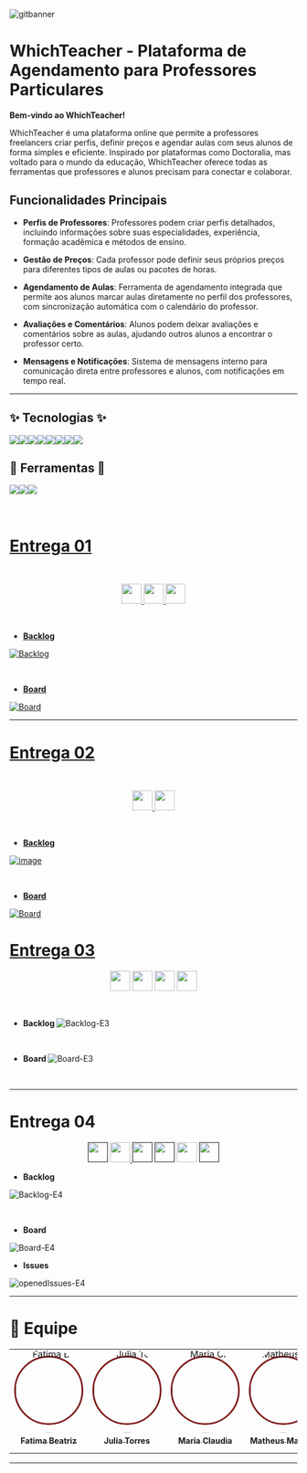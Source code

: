 ![gitbanner](https://imgur.com/DeA8SYA.jpg)
# WhichTeacher - Plataforma de Agendamento para Professores Particulares

**Bem-vindo ao WhichTeacher!** 

WhichTeacher é uma plataforma online que permite a professores freelancers criar perfis, definir preços e agendar aulas com seus alunos de forma simples e eficiente. Inspirado por plataformas como Doctoralia, mas voltado para o mundo da educação, WhichTeacher oferece todas as ferramentas que professores e alunos precisam para conectar e colaborar.

## Funcionalidades Principais

- **Perfis de Professores**: Professores podem criar perfis detalhados, incluindo informações sobre suas especialidades, experiência, formação acadêmica e métodos de ensino.
  
- **Gestão de Preços**: Cada professor pode definir seus próprios preços para diferentes tipos de aulas ou pacotes de horas.

- **Agendamento de Aulas**: Ferramenta de agendamento integrada que permite aos alunos marcar aulas diretamente no perfil dos professores, com sincronização automática com o calendário do professor.

- **Avaliações e Comentários**: Alunos podem deixar avaliações e comentários sobre as aulas, ajudando outros alunos a encontrar o professor certo.

- **Mensagens e Notificações**: Sistema de mensagens interno para comunicação direta entre professores e alunos, com notificações em tempo real.


---

## ✨ Tecnologias ✨
<div style="display: flex; align-items: center; text-decoration: none;">
<img src="https://img.shields.io/badge/Python-9b59b6?style=for-the-badge&logo=python&logoColor=white"/> 
<img src="https://img.shields.io/badge/Django-white?style=for-the-badge&logo=django&logoColor=black"/> 
<img src="https://img.shields.io/badge/sqlite-9b59b6?style=for-the-badge&logo=sqlite&logoColor=white"/> 
<img src="https://img.shields.io/badge/javascript-white?style=for-the-badge&logo=javascript&logoColor=black"/> 
<img src="https://img.shields.io/badge/html5-9b59b6?style=for-the-badge&logo=html5&logoColor=white"/> 
<img src="https://img.shields.io/badge/css3-white?style=for-the-badge&logo=css3&logoColor=black"/> 
<img src="https://img.shields.io/badge/Microsoft_Azure-9b59b6?style=for-the-badge&logo=microsoft-azure&logoColor=white"/> 
<img src="https://img.shields.io/badge/Bootstrap-white?style=for-the-badge&logo=bootstrap&logoColor=black"/>
</div>

## 🧰 Ferramentas 🧰
<div style="display: flex; align-items: center;">
  <a href=" https://www.figma.com/design/lSNlGV5MUkZs83LWAfWCcy/WhichTeacher---LoFi?node-id=0-1&node-type=canvas&t=FU5ooGZWYzdutmon-0">
    <img src="https://img.shields.io/badge/figma-9b59b6?style=for-the-badge&logo=figma&logoColor=white"/>
  <a href="https://cesar-team-r73jqrwd.atlassian.net/jira/software/projects/WT/boards/4/backlog">
    <img src="https://img.shields.io/badge/Jira-white?style=for-the-badge&logo=Jira&logoColor=black"/>
  <a href="https://www.youtube.com">
    <img src="https://img.shields.io/badge/YOUTUBE-9b59b6?style=for-the-badge&logo=youtube&logoColor=white"/> 
</div>

<br/>
<br/>

# Entrega 01
<br/>
<p align="center" style="">
<a href="https://www.youtube.com/watch?v=Qkvbe7pQpms"">
 <img src="https://img.shields.io/badge/screencast-9b59b6?style=for-the-badge&logo=youtube&logoColor=white" height="35px"/>
<a href="https://www.figma.com/design/lSNlGV5MUkZs83LWAfWCcy/WhichTeacher---LoFi?node-id=0-1&node-type=canvas&t=FU5ooGZWYzdutmon-0">
 <img src="https://img.shields.io/badge/figma-white?style=for-the-badge&logo=figma&logoColor=black" height="35px"/>
  <a href="https://cesar-team-r73jqrwd.atlassian.net/jira/software/projects/WT/boards/4/backlog">
    <img src="https://img.shields.io/badge/jira-9b59b6?style=for-the-badge&logo=Jira&logoColor=white" height="35px"/>
</p>
<br/>

- <strong> Backlog </strong>

![Backlog](https://imgur.com/fzxAHrA.png)

<br/>
  
- <strong> Board </strong>

![Board](https://imgur.com/6zLXdbt.png)

---

# Entrega 02
<br/>
<p align="center" style="">
<a href="https://youtu.be/a9RVq2Y3EUE?feature=shared">
  <img src="https://img.shields.io/badge/screencast-9b59b6?style=for-the-badge&logo=youtube&logoColor=white" height="35px"/>
<a href="https://whichteacher.azurewebsites.net">
  <img src="https://img.shields.io/badge/site%20na%20azure-white?style=for-the-badge&logo=microsoft-azure&logoColor=black" height="35px"/>
</p>
<br/>


- <strong> Backlog </strong>

![image](https://imgur.com/xEvEY0h.png)

<br/>
  
- <strong> Board </strong>

![Board](https://imgur.com/NgPRZib.png)


# Entrega 03

<p align="center" style="">
  <a href="https://youtu.be/FD0XVhsh1r8">
    <img src="https://img.shields.io/badge/screencast das histórias em produção-7c4f87?style=for-the-badge&logo=youtube&logoColor=white" height="35px"/></a>
  
  <a href="https://youtu.be/rbCHKqfulTs">
    <img src="https://img.shields.io/badge/screencast dos protótipos-ffffff?style=for-the-badge&logo=youtube&logoColor=black" height="35px"/></a>
  
  <a href="https://youtu.be/cEyhgIopjXE">
    <img src="https://img.shields.io/badge/screencast dos testes e2e-ffffff?style=for-the-badge&logo=youtube&logoColor=black" height="35px"/></a>
  
  <a href="https://whichteacher.azurewebsites.net">
    <img src="https://img.shields.io/badge/site na azure-7c4f87?style=for-the-badge&logo=microsoft-azure&logoColor=white" height="35px"/></a>
</p>



<br/>


- <strong> Backlog </strong>
![Backlog-E3](https://imgur.com/GyokLkx.png)


<br/>
  
- <strong> Board </strong>
![Board-E3](https://imgur.com/rYxcMdg.png)


<br/>

---

# Entrega 04

<p align="center">
  <a href="">
    <img src="https://img.shields.io/badge/screencast das histórias em produção-7c4f87?style=for-the-badge&logo=youtube&logoColor=white" height="35px"/></a>
  
  <a href="https://youtu.be/D7V9OTswqSA">
    <img src="https://img.shields.io/badge/screencast dos protótipos-ffffff?style=for-the-badge&logo=youtube&logoColor=black" height="35px"/>
  </a>
  
  <a href="">
    <img src="https://img.shields.io/badge/screencast de build & deploy-7c4f87?style=for-the-badge&logo=youtube&logoColor=white" height="35px"/></a>
  
  <a href="">
    <img src="https://img.shields.io/badge/screencast dos testes e2e-ffffff?style=for-the-badge&logo=youtube&logoColor=black" height="35px"/></a>
  
  <a href="https://whichteacher.azurewebsites.net/">
    <img src="https://img.shields.io/badge/site na azure-ffffff?style=for-the-badge&logo=microsoft-azure&logoColor=black" height="35px"/></a>
  
  <a href="">
    <img src="https://img.shields.io/badge/slides apresentação final-7c4f87?style=for-the-badge&logo=figma&logoColor=white" height="35px"/></a>
</p>

- <strong> Backlog </strong>

![Backlog-E4](https://imgur.com/z7jW76U.png)

<br/>
  
- <strong> Board </strong>

![Board-E4](https://imgur.com/SxDOBLr.png)
<br/>

- <strong> Issues </strong>

![openedIssues-E4](https://imgur.com/ys8r4vd.png)


---


# 👥 Equipe
<table>
<tr>
      <td align="center" style="word-wrap: break-word; width: 150.0; height: 150.0">
        <a href="https://github.com/BiaMoraes97">
        <div
          style="border: 3px solid #7f1d1d; border-radius: 50%; width: 115px; height: 115px; display: flex; align-items: center; justify-content: center;"
        >
            <img src="https://imgur.com/qiddls9.png" style="border-radius:50%;align-items:center;justify-content:center;overflow:hidden; width: 150px; " alt="Fatima Beatriz"/>
        </div>
            <br />
            <sub style="font-size:14px"><b>Fatima Beatriz</b></sub>
        </a>
    </td>
  <td align="center" style="word-wrap: break-word; width: 150.0; height: 150.0">
        <a href="https://github.com/JuliaTBarros" >
        <div  
          style="border: 3px solid #7f1d1d; border-radius: 50%; width: 115px; height: 115px; display: flex; align-items: center; justify-content: center;"
        >
            <img src="https://imgur.com/Gp3Qnov.png" style="border-radius:50%;align-items:center;justify-content:center;overflow:hidden; width: 150px;" alt="Julia Torres"/>
        </div>
            <br />
            <sub style="font-size:14px"><b>Julia Torres</b></sub>
        </a>
    </td>
   <td align="center" style="word-wrap: break-word; width: 150.0; height: 150.0">
        <a href="https://github.com/Maria-ClaudiaA">
        <div  
          style="border: 3px solid #7f1d1d; border-radius: 50%; width: 115px; height: 115px; display: flex; align-items: center; justify-content: center;"
        >
            <img src="https://imgur.com/B7Gs5AB.png" style="border-radius:50%;align-items:center;justify-content:center;overflow:hidden; width: 150px; " alt="Maria Claudia"/>
        </div>
            <br />
            <sub style="font-size:14px"><b>Maria Claudia</b></sub>
        </a>
    </td>
    <td align="center" style="word-wrap: break-word; width: 150.0; height: 150.0">
        <a href=https://github.com/MatheusMV05>
            <div style="border: 3px solid #7f1d1d; border-radius: 50%; width: 115px; height: 115px; display: flex; align-items: center; justify-content: center;">
              <img src="https://imgur.com/3EiNSXx.png" style="border-radius:50%;align-items:center;justify-content:center;overflow:hidden; width: 150px; " alt="Matheus Martins"/>
            </div>
            <br />
            <sub style="font-size:14px;"><b>Matheus Martins</b></sub>
        </a>
    </td>
    <td align="center" style="word-wrap: break-word; width: 150.0; height: 150.0">
        <a href="https://github.com/Vinib80">
        <div  
          style="border: 3px solid #7f1d1d; border-radius: 50%; width: 115px; height: 115px; display: flex; align-items: center; justify-content: center;">
            <img src="https://imgur.com/PUBw0Xa.png" style="border-radius:50%;align-items:center;justify-content:center;overflow:hidden; width: 150px; " alt="Vinicius Bernardo"/>
        </div>
            <br />
            <sub style="font-size:14px"><b>Vinicius Bernardo</b></sub>
        </a>
    </td>
  <td align="center" style="word-wrap: break-word; width: 150.0; height: 150.0">
        <a href="https://github.com/vinimarques7">
        <div  
          style="border: 3px solid #7f1d1d; border-radius: 50%; width: 115px; height: 115px; display: flex; align-items: center; justify-content: center;"
        >
            <img src="https://imgur.com/vB6f7CX.png" style="border-radius:50%;align-items:center;justify-content:center;overflow:hidden; width: 150px; " alt="Vinicius Marques">
        </div>
            <br />
            <sub style="font-size:14px"><b>Vinicius Marques</b></sub>
        </a>
    </td>
</table>

---
  </a>
</p>
